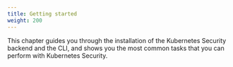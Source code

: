 ```yaml
---
title: Getting started
weight: 200
---
```


This chapter guides you through the installation of the Kubernetes Security backend and the CLI, and shows you the most common tasks that you can perform with Kubernetes Security.
